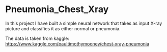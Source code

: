 # Pneumonia_Chest_Xray
In this project I have built a simple neural network that takes as input X-ray picture and classifies it as either normal or pneumonia. 

The data is taken from kaggle: 
https://www.kaggle.com/paultimothymooney/chest-xray-pneumonia
